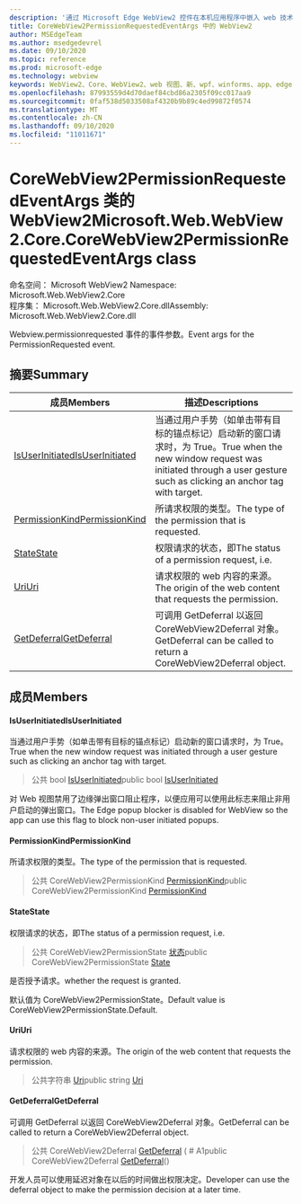 ```yaml
---
description: '通过 Microsoft Edge WebView2 控件在本机应用程序中嵌入 web 技术 (HTML、CSS 和 JavaScript) '
title: CoreWebView2PermissionRequestedEventArgs 中的 WebView2
author: MSEdgeTeam
ms.author: msedgedevrel
ms.date: 09/10/2020
ms.topic: reference
ms.prod: microsoft-edge
ms.technology: webview
keywords: WebView2、Core、WebView2、web 视图、新、wpf、winforms、app、edge、CoreWebView2、CoreWebView2Controller、浏览器控件、边缘 html、、浏览器控件、边缘 html、WebView2
ms.openlocfilehash: 87993559d4d70daef84cbd86a2305f09cc017aa9
ms.sourcegitcommit: 0faf538d5033508af4320b9b89c4ed99872f0574
ms.translationtype: MT
ms.contentlocale: zh-CN
ms.lasthandoff: 09/10/2020
ms.locfileid: "11011671"
---
```

# <span data-ttu-id="5288c-104">CoreWebView2PermissionRequestedEventArgs 类的 WebView2</span><span class="sxs-lookup"><span data-stu-id="5288c-104">Microsoft.Web.WebView2.Core.CoreWebView2PermissionRequestedEventArgs class</span></span> 

<span data-ttu-id="5288c-105">命名空间： Microsoft WebView2 </span><span class="sxs-lookup"><span data-stu-id="5288c-105">Namespace: Microsoft.Web.WebView2.Core</span></span>\
<span data-ttu-id="5288c-106">程序集： Microsoft.Web.WebView2.Core.dll</span><span class="sxs-lookup"><span data-stu-id="5288c-106">Assembly: Microsoft.Web.WebView2.Core.dll</span></span>

<span data-ttu-id="5288c-107">Webview.permissionrequested 事件的事件参数。</span><span class="sxs-lookup"><span data-stu-id="5288c-107">Event args for the PermissionRequested event.</span></span>

## <span data-ttu-id="5288c-108">摘要</span><span class="sxs-lookup"><span data-stu-id="5288c-108">Summary</span></span>

 <span data-ttu-id="5288c-109">成员</span><span class="sxs-lookup"><span data-stu-id="5288c-109">Members</span></span>                        | <span data-ttu-id="5288c-110">描述</span><span class="sxs-lookup"><span data-stu-id="5288c-110">Descriptions</span></span>
--------------------------------|---------------------------------------------
[<span data-ttu-id="5288c-111">IsUserInitiated</span><span class="sxs-lookup"><span data-stu-id="5288c-111">IsUserInitiated</span></span>](#isuserinitiated) | <span data-ttu-id="5288c-112">当通过用户手势（如单击带有目标的锚点标记）启动新的窗口请求时，为 True。</span><span class="sxs-lookup"><span data-stu-id="5288c-112">True when the new window request was initiated through a user gesture such as clicking an anchor tag with target.</span></span>
[<span data-ttu-id="5288c-113">PermissionKind</span><span class="sxs-lookup"><span data-stu-id="5288c-113">PermissionKind</span></span>](#permissionkind) | <span data-ttu-id="5288c-114">所请求权限的类型。</span><span class="sxs-lookup"><span data-stu-id="5288c-114">The type of the permission that is requested.</span></span>
[<span data-ttu-id="5288c-115">State</span><span class="sxs-lookup"><span data-stu-id="5288c-115">State</span></span>](#state) | <span data-ttu-id="5288c-116">权限请求的状态，即</span><span class="sxs-lookup"><span data-stu-id="5288c-116">The status of a permission request, i.e.</span></span>
[<span data-ttu-id="5288c-117">Uri</span><span class="sxs-lookup"><span data-stu-id="5288c-117">Uri</span></span>](#uri) | <span data-ttu-id="5288c-118">请求权限的 web 内容的来源。</span><span class="sxs-lookup"><span data-stu-id="5288c-118">The origin of the web content that requests the permission.</span></span>
[<span data-ttu-id="5288c-119">GetDeferral</span><span class="sxs-lookup"><span data-stu-id="5288c-119">GetDeferral</span></span>](#getdeferral) | <span data-ttu-id="5288c-120">可调用 GetDeferral 以返回 CoreWebView2Deferral 对象。</span><span class="sxs-lookup"><span data-stu-id="5288c-120">GetDeferral can be called to return a CoreWebView2Deferral object.</span></span>

## <span data-ttu-id="5288c-121">成员</span><span class="sxs-lookup"><span data-stu-id="5288c-121">Members</span></span>

#### <span data-ttu-id="5288c-122">IsUserInitiated</span><span class="sxs-lookup"><span data-stu-id="5288c-122">IsUserInitiated</span></span> 

<span data-ttu-id="5288c-123">当通过用户手势（如单击带有目标的锚点标记）启动新的窗口请求时，为 True。</span><span class="sxs-lookup"><span data-stu-id="5288c-123">True when the new window request was initiated through a user gesture such as clicking an anchor tag with target.</span></span>

> <span data-ttu-id="5288c-124">公共 bool [IsUserInitiated](#isuserinitiated)</span><span class="sxs-lookup"><span data-stu-id="5288c-124">public bool [IsUserInitiated](#isuserinitiated)</span></span>

<span data-ttu-id="5288c-125">对 Web 视图禁用了边缘弹出窗口阻止程序，以便应用可以使用此标志来阻止非用户启动的弹出窗口。</span><span class="sxs-lookup"><span data-stu-id="5288c-125">The Edge popup blocker is disabled for WebView so the app can use this flag to block non-user initiated popups.</span></span>

#### <span data-ttu-id="5288c-126">PermissionKind</span><span class="sxs-lookup"><span data-stu-id="5288c-126">PermissionKind</span></span> 

<span data-ttu-id="5288c-127">所请求权限的类型。</span><span class="sxs-lookup"><span data-stu-id="5288c-127">The type of the permission that is requested.</span></span>

> <span data-ttu-id="5288c-128">公共 CoreWebView2PermissionKind [PermissionKind](#permissionkind)</span><span class="sxs-lookup"><span data-stu-id="5288c-128">public CoreWebView2PermissionKind [PermissionKind](#permissionkind)</span></span>

#### <span data-ttu-id="5288c-129">State</span><span class="sxs-lookup"><span data-stu-id="5288c-129">State</span></span> 

<span data-ttu-id="5288c-130">权限请求的状态，即</span><span class="sxs-lookup"><span data-stu-id="5288c-130">The status of a permission request, i.e.</span></span>

> <span data-ttu-id="5288c-131">公共 CoreWebView2PermissionState [状态](#state)</span><span class="sxs-lookup"><span data-stu-id="5288c-131">public CoreWebView2PermissionState [State](#state)</span></span>

<span data-ttu-id="5288c-132">是否授予请求。</span><span class="sxs-lookup"><span data-stu-id="5288c-132">whether the request is granted.</span></span>

<span data-ttu-id="5288c-133">默认值为 CoreWebView2PermissionState。</span><span class="sxs-lookup"><span data-stu-id="5288c-133">Default value is CoreWebView2PermissionState.Default.</span></span>

#### <span data-ttu-id="5288c-134">Uri</span><span class="sxs-lookup"><span data-stu-id="5288c-134">Uri</span></span> 

<span data-ttu-id="5288c-135">请求权限的 web 内容的来源。</span><span class="sxs-lookup"><span data-stu-id="5288c-135">The origin of the web content that requests the permission.</span></span>

> <span data-ttu-id="5288c-136">公共字符串 [Uri](#uri)</span><span class="sxs-lookup"><span data-stu-id="5288c-136">public string [Uri](#uri)</span></span>

#### <span data-ttu-id="5288c-137">GetDeferral</span><span class="sxs-lookup"><span data-stu-id="5288c-137">GetDeferral</span></span> 

<span data-ttu-id="5288c-138">可调用 GetDeferral 以返回 CoreWebView2Deferral 对象。</span><span class="sxs-lookup"><span data-stu-id="5288c-138">GetDeferral can be called to return a CoreWebView2Deferral object.</span></span>

> <span data-ttu-id="5288c-139">公共 CoreWebView2Deferral [GetDeferral](#getdeferral) ( # A1</span><span class="sxs-lookup"><span data-stu-id="5288c-139">public CoreWebView2Deferral [GetDeferral](#getdeferral)()</span></span>

<span data-ttu-id="5288c-140">开发人员可以使用延迟对象在以后的时间做出权限决定。</span><span class="sxs-lookup"><span data-stu-id="5288c-140">Developer can use the deferral object to make the permission decision at a later time.</span></span>

